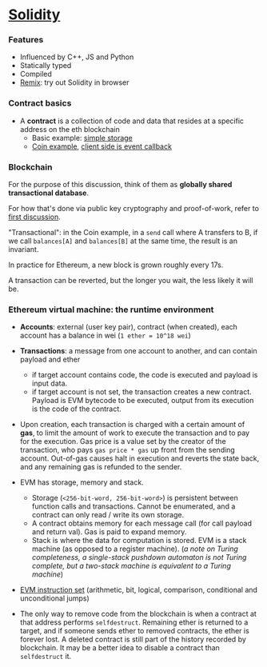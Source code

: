 # [Solidity](https://solidity.readthedocs.io/en/latest/)

### Features

* Influenced by C++, JS and Python
* Statically typed
* Compiled
* [Remix](https://remix.ethereum.org): try out Solidity in browser

### Contract basics

* A **contract** is a collection of code and data that resides at a specific address on the eth blockchain
  * Basic example: [simple storage](src/simple_storage.sol)
  * [Coin example](src/coin.sol), [client side js event callback](src/coin_client_send_callback.js)

### Blockchain

For the purpose of this discussion, think of them as **globally shared transactional database**.

For how that's done via public key cryptography and proof-of-work, refer to [first discussion](https://github.com/zhehaowang/zhehao.me/blob/master/tech-notes/blockchain/blockchain.pdf).

"Transactional": in the Coin example, in a `send` call where A transfers to B, if we call `balances[A]` and `balances[B]` at the same time, the result is an invariant.

In practice for Ethereum, a new block is grown roughly every 17s.

A transaction can be reverted, but the longer you wait, the less likely it will be.

### Ethereum virtual machine: the runtime environment

* **Accounts**: external (user key pair), contract (when created), each account has a balance in wei (`1 ether = 10^18 wei`)
* **Transactions**: a message from one account to another, and can contain payload and ether
  * if target account contains code, the code is executed and payload is input data.
  * if target account is not set, the transaction creates a new contract. Payload is EVM bytecode to be executed, output from its execution is the code of the contract.
* Upon creation, each transaction is charged with a certain amount of **gas**, to limit the amount of work to execute the transaction and to pay for the execution. Gas price is a value set by the creator of the transaction, who pays `gas price * gas` up front from the sending account. Out-of-gas causes halt in execution and reverts the state back, and any remaining gas is refunded to the sender.

* EVM has storage, memory and stack.
  * Storage (`<256-bit-word, 256-bit-word>`) is persistent between function calls and transactions. Cannot be enumerated, and a contract can only read / write its own storage.
  * A contract obtains memory for each message call (for call payload and return val). Gas is paid to expand memory.
  * Stack is where the data for computation is stored. EVM is a stack machine (as opposed to a register machine).
(_a note on Turing completeness, a single-stack pushdown automaton is not Turing complete, but a two-stack machine is equivalent to a Turing machine_)

* [EVM instruction set](https://solidity.readthedocs.io/en/latest/assembly.html#opcodes) (arithmetic, bit, logical, comparison, conditional and unconditional jumps)

* The only way to remove code from the blockchain is when a contract at that address performs `selfdestruct`. Remaining ether is returned to a target, and if someone sends ether to removed contracts, the ether is forever lost. A deleted contract is still part of the history recorded by blockchain. It may be a better idea to disable a contract than `selfdestruct` it.

